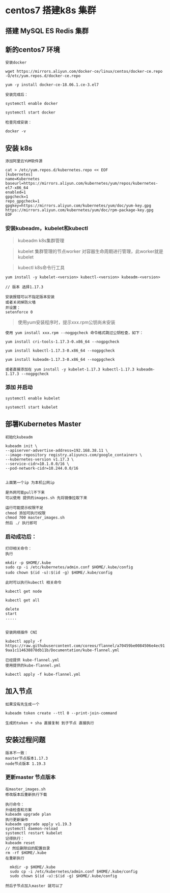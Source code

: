 

# centos7 搭建k8s 集群
## 搭建 MySQL  ES  Redis 集群

## 新的centos7 环境

    安装docker
    
`wget https://mirrors.aliyun.com/docker-ce/linux/centos/docker-ce.repo -O/etc/yum.repos.d/docker-ce.repo`

`yum -y install docker-ce-18.06.1.ce-3.el7`

    安装完成后：
    
`systemctl enable docker`

`systemctl start docker`

    检查完成安装：
    
`docker -v`


## 安装 k8s

    添加阿里云YUM软件源
    
```
cat > /etc/yum.repos.d/kubernetes.repo << EOF
[kubernetes]
name=Kubernetes
baseurl=https://mirrors.aliyun.com/kubernetes/yum/repos/kubernetes-el7-x86_64
enabled=1
gpgcheck=1
repo_gpgcheck=1
gpgkey=https://mirrors.aliyun.com/kubernetes/yum/doc/yum-key.gpg
https://mirrors.aliyun.com/kubernetes/yum/doc/rpm-package-key.gpg
EOF
```

### 安装kubeadm，kubelet和kubectl

> kubeadm k8s集群管理

> kubelet 集群管理的节点worker 对容器生命周期进行管理，此worker就是 kubelet

> kubectl k8s命令行工具

    yum install -y kubelet-<version> kubectl-<version> kubeadm-<version>
    
    // 版本 选择1.17.3
    
    安装报错可以不指定版本安装
    或者关闭掉防火墙
    并设置：
    setenforce 0
    
> 使用yum安装程序时，提示xxx.rpm公钥尚未安装

    使用 yum install xxx.rpm --nogpgcheck 命令格式跳过公钥检查，如下：
    
`yum install cri-tools-1.17.3-0.x86_64 --nogpgcheck`

`yum install kubectl-1.17.3-0.x86_64 --nogpgcheck`

`yum install kubeadm-1.17.3-0.x86_64 --nogpgcheck` 

    或者直接添加在 yum install -y kubelet-1.17.3 kubectl-1.17.3 kubeadm-1.17.3 --nogpgcheck
    
    
### 添加 并启动

`systemctl enable kubelet`

`systemctl start kubelet`
    
## 部署Kubernetes Master

    初始化kubeadm
    
```
kubeadm init \
--apiserver-advertise-address=192.168.38.11 \
--image-repository registry.aliyuncs.com/google_containers \
--kubernetes-version v1.17.3 \
--service-cidr=10.1.0.0/16 \
--pod-network-cidr=10.244.0.0/16


```    
    上面第一个ip 为本机公网ip
    
    是外网可能pull不下来
    可以使用 提供的images.sh 先将镜像拉取下来
    
    运行可能提示权限不足
    chmod 添加可执行权限
    chmod 700 master_images.sh
    然后 ./ 执行即可
    
### 启动成功后：

    打印相关命令：
    执行
    
```
mkdir -p $HOME/.kube
sudo cp -i /etc/kubernetes/admin.conf $HOME/.kube/config
sudo chown $(id -u):$(id -g) $HOME/.kube/config　　
```    
    
    此时可以执行kubectl 相关命令
    
`kubectl get node`

`kubectl get all`

    delete 
    start 
    .....
    
    
    安装网络插件 CNI
    
`kubectl apply -f https://raw.githubusercontent.com/coreos/flannel/a70459be0084506e4ec919aa1c114638878db11b/Documentation/kube-flannel.yml
`

    已经提供 kube-flannel.yml
    使用提供的kube-flannel.yml   
    
`kubectl apply -f kube-flannel.yml`

## 加入节点

    如果没有先生成一个
    
`kubeadm token create --ttl 0 --print-join-command` 

    生成的token + sha 直接复制 到子节点 直接执行
    
    
## 安装过程问题

    版本不一致：
    master节点版本1.17.3
    node节点版本 1.19.3
    
    
### 更新master 节点版本

    在master_images.sh 
    修改版本后重新执行下载
    
    执行命令：
    升级检查和方案
    kubeadm upgrade plan
    执行更新操作
    kubeadm upgrade apply v1.19.3
    systemctl daemon-reload
    systemctl restart kubelet
    记得执行：
    kubeadm reset
    // 然后删除旧的配置目录
    rm -rf $HOME/.kube
    在重新执行
    
```
  mkdir -p $HOME/.kube
  sudo cp -i /etc/kubernetes/admin.conf $HOME/.kube/config
  sudo chown $(id -u):$(id -g) $HOME/.kube/config
``` 
    然后子节点加入master 就可以了
        

    